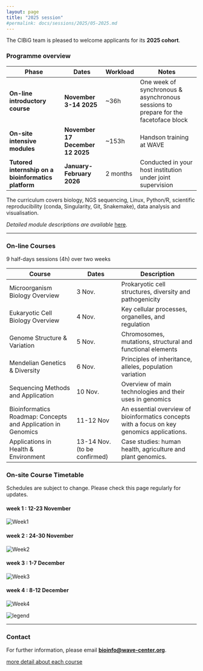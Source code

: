 ```yaml
---
layout: page
title: "2025 session"
#permalink: docs/sessions/2025/05-2025.md
---
```


The CIBiG team is pleased to welcome applicants for its **2025 cohort**.

### Programme overview

| Phase                                                   | Dates                              | Workload | Notes                                                                                 |
| ------------------------------------------------------- | ---------------------------------- | -------- | ------------------------------------------------------------------------------------- |
|  **On-line introductory course**                   | **November 3-14 2025**            | \~36h   | One week of synchronous & asynchronous sessions to prepare for the facetoface block |
|  **On-site intensive modules**                        | **November 17 December 12 2025** | \~153h  | Handson training at WAVE                                                             |
|  **Tutored internship on a bioinformatics platform** | **January-February 2026**        | 2 months | Conducted in your host institution under joint supervision                            |

The curriculum covers biology, NGS sequencing, Linux, Python/R, scientific reproducibility (conda, Singularity, Git, Snakemake), data analysis and visualisation.

*Detailed module descriptions are available*  [here](https://cibig-wave.github.io/cibig/01-description.html).

---

### On-line Courses 

9 half-days sessions (4h) over two weeks


| Course                                                   | Dates                              | Description | 
| ------------------------------------------------------- | ---------------------------------- | -------- |
| Microorganism Biology Overview |  3 Nov. | Prokaryotic cell structures, diversity and pathogenicity |
| Eukaryotic Cell Biology Overview | 4 Nov. | Key cellular processes, organelles, and regulation |
|  Genome Structure & Variation |  5 Nov. | Chromosomes, mutations, structural and functional elements | 
|  Mendelian Genetics & Diversity |  6 Nov. | Principles of inheritance, alleles, population variation | 
|  Sequencing Methods and Application |  10 Nov. |  Overview of main technologies and their uses in genomics | 
|  Bioinformatics Roadmap: Concepts and Application in Genomics |  11-12 Nov |  An essential overview of bioinformatics concepts with a focus on key genomics applications. | 
|  Applications in Health & Environment |  13-14 Nov. (to be confirmed) |  Case studies: human health, agriculture and plant genomics. | 

### On-site Course Timetable

Schedules are subject to change. Please check this page regularly for updates.

#### week 1 : 12-23 November
![Week1](/assets/img/2025-schedule-week1.png)

#### week 2 : 24-30 November
![Week2](/assets/img/2025-schedule-week2.png)

#### week 3 : 1-7 December
![Week3](/assets/img/2025-schedule-week3.png)

#### week 4 : 8-12 December
![Week4](/assets/img/2025-schedule-week1.png)

![legend](/assets/img/2025-schedule-legend.png)

---

### Contact

For further information, please email **[bioinfo@wave-center.org](mailto:bioinfo@wave-center.org)**.

[more detail about each course](https://cibig-wave.github.io/01-description.html)

